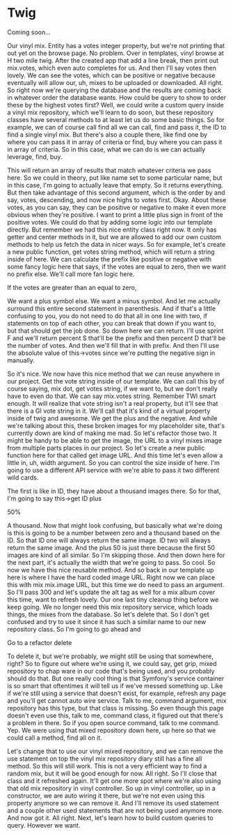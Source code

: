 # Twig

Coming soon...

Our vinyl mix. Entity has a votes integer property, but we're not printing that out
yet on the browse page. No problem. Over in templates, vinyl browse at H two mile
twig. After the created app that add a line break, then print out mix.votes, which
even auto completes for us. And then I'll say votes then lovely. We can see the
votes, which can be positive or negative because eventually will allow our, uh, mixes
to be uploaded or downloaded. All right. So right now we're querying the database and
the results are coming back in whatever order the database wants. How could be query
to show to order these by the highest votes first? Well, we could write a custom
query inside a vinyl mix repository, which we'll learn to do soon, but these
repository classes have several methods to at least let us do some basic things. So
for example, we can of course call find all we can call, find and pass it, the ID to
find a single vinyl mix. But there's also a couple there, like find one by where you
can pass it in array of criteria or find, buy where you can pass it in array of
criteria. So in this case, what we can do is we can actually leverage, find, buy.

This will return an array of results that match whatever criteria we pass here. So we
could in theory, put like name set to some particular name, but in this case, I'm
going to actually leave that empty. So it returns everything. But then take advantage
of this second argument, which is the order by and say, votes, descending, and now
nice highs to votes first. Okay. About these votes, as you can say, they can be
positive or negative to make it even more obvious when they're positive. I want to
print a little plus sign in front of the positive votes. We could do that by adding
some logic into our template directly. But remember we had this nice entity class
right now. It only has getter and center methods in it, but we are allowed to add our
own custom methods to help us fetch the data in nicer ways. So for example, let's
create a new public function, get votes string method, which will return a string
inside of here. We can calculate the prefix like positive or negative with some fancy
logic here that says, if the votes are equal to zero, then we want no prefix else.
We'll call more fan logic here.

If the votes are greater than an equal to zero,

We want a plus symbol else. We want a minus symbol. And let me actually surround this
entire second statement in parenthesis. And if that's a little confusing to you, you
do not need to do that all in one line with two, if statements on top of each other,
you can break that down if you want to, but that should get the job done. So down
here we can return. I'll use sprint F and we'll return percent S that'll be the
prefix and then percent D that'll be the number of votes. And then we'll fill that in
with prefix. And then I'll use the absolute value of this->votes since we're putting
the negative sign in manually.

So it's nice. We now have this nice method that we can reuse anywhere in our project.
Get the vote string inside of our template. We can call this by of course saying, mix
dot, get votes string, if we want to, but we don't really have to even do that. We
can say mix.votes string. Remember TWI smart enough. It will realize that vote string
isn't a real property, but it'll see that there is a GI vote string in it. We'll call
that it's kind of a virtual property inside of twig and awesome. We get the plus and
the negative. And while we're talking about this, these broken images for my
placeholder site, that's currently down are kind of making me mad. So let's refactor
those two. It might be handy to be able to get the image, the URL to a vinyl mixes
image from multiple parts places in our project. So let's create a new public
function here for that called get image URL. And this time let's even allow a little
in, uh, width argument. So you can control the size inside of here. I'm going to use
a different API service with we're able to pass it two different wild cards.

The first is like in ID, they have about a thousand images there. So for that, I'm
going to say this->get ID plus

50%

A thousand. Now that might look confusing, but basically what we're doing is this is
going to be a number between zero and a thousand based on the ID. So that ID one will
always return the same image. ID two will always return the same image. And the plus
50 is just there because the first 50 images are kind of all similar. So I'm skipping
those. And then down here for the next part, it's actually the width that we're going
to pass. So cool. So now we have this nice reusable method. And so back in our
template up here is where I have the hard coded image URL. Right now we can place
this with mix mix.image URL, but this time we do need to pass an argument. So I'll
pass 300 and let's update the alt tag as well for a mix album cover this time, want
to refresh lovely. Our one last tiny cleanup thing before we keep going. We no longer
need this mix repository service, which loads things, the mixes from the database. So
let's delete that. So I don't get confused and try to use it since it has such a
similar name to our new repository class. So I'm going to go ahead and

Go to a refactor delete

To delete it, but we're probably, we might still be using that somewhere, right? So
to figure out where we're using it, we could say, get grip, mixed repository to chap
ware in our code that's being used, and you probably should do that. But one really
cool thing is that Symfony's service container is so smart that oftentimes it will
tell us if we've messed something up. Like if we're still using a service that
doesn't exist, for example, refresh any page and you'll get cannot auto wire service.
Talk to me, command argument, mix repository has this type, but that class is
missing. So even though this page doesn't even use this, talk to me, command class,
it figured out that there's a problem in there. So if you open source command, talk
to me command. Yep. We were using that mixed repository down here, up here so that we
could call a method, find all on it.

Let's change that to use our vinyl mixed repository, and we can remove the use
statement on top the vinyl mix repository diary still has a fine all method. So this
will still work. This is not a very efficient way to find a random mix, but it will
be good enough for now. All right. So I'll close that class and it refreshed again.
It'll get one more spot where we're also using that old mix repository in vinyl
controller. So up in vinyl controller, up in a constructor, we are auto wiring it
there, but we're not even using this property anymore so we can remove it. And I'll
remove its used statement and a couple other used statements that are not being used
anymore more. And now got it. All right. Next, let's learn how to build custom
queries to query. However we want.
